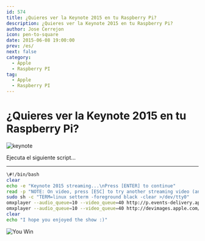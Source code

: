 ```yaml
---
id: 574
title: ¿Quieres ver la Keynote 2015 en tu Raspberry Pi?
description: ¿Quieres ver la Keynote 2015 en tu Raspberry Pi?
author: Jose Cerrejon
icon: pen-to-square
date: 2015-06-08 19:00:00
prev: /es/
next: false
category:
  - Apple
  - Raspberry PI
tag:
  - Apple
  - Raspberry PI
---
```


# ¿Quieres ver la Keynote 2015 en tu Raspberry Pi?

![keynote](/images/2015/06/wwdc_2015_apple_0.jpg)

Ejecuta el siguiente script...

- - -
```bash
\#!/bin/bash
clear
echo -e "Keynote 2015 streaming...\nPress [ENTER] to continue"
read -p "NOTE: On video, press [ESC] to try another streaming video (and finger cross)..."
sudo sh -c "TERM=linux setterm -foreground black -clear >/dev/tty0"
omxplayer --audio_queue=10 --video_queue=40 http://p.events-delivery.apple.com.edgesuite.net/15pijbnaefvpoijbaefvpihb06/m3u8/atv_mvp.m3u8
omxplayer --audio_queue=10 --video_queue=40 http://devimages.apple.com/iphone/samples/bipbop/gear1/prog_index.m3u8
clear
echo "I hope you enjoyed the show :)"
```

![You Win](/images/yeah.jpg)